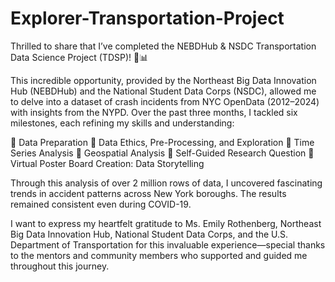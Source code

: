 # Explorer-Transportation-Project

Thrilled to share that I’ve completed the NEBDHub & NSDC Transportation Data Science Project (TDSP)! 🚗📊

This incredible opportunity, provided by the Northeast Big Data Innovation Hub (NEBDHub) and the National Student Data Corps (NSDC), allowed me to delve into a dataset of crash incidents from NYC OpenData (2012–2024) with insights from the NYPD. Over the past three months, I tackled six milestones, each refining my skills and understanding:

🔶 Data Preparation 
🔶 Data Ethics, Pre-Processing, and Exploration 
🔶 Time Series Analysis
🔶 Geospatial Analysis
🔶 Self-Guided Research Question 
🔶 Virtual Poster Board Creation: Data Storytelling 

Through this analysis of over 2 million rows of data, I uncovered fascinating trends in accident patterns across New York boroughs. The results remained consistent even during COVID-19.

I want to express my heartfelt gratitude to Ms. Emily Rothenberg, Northeast Big Data Innovation Hub, National Student Data Corps, and the U.S. Department of Transportation for this invaluable experience—special thanks to the mentors and community members who supported and guided me throughout this journey.
